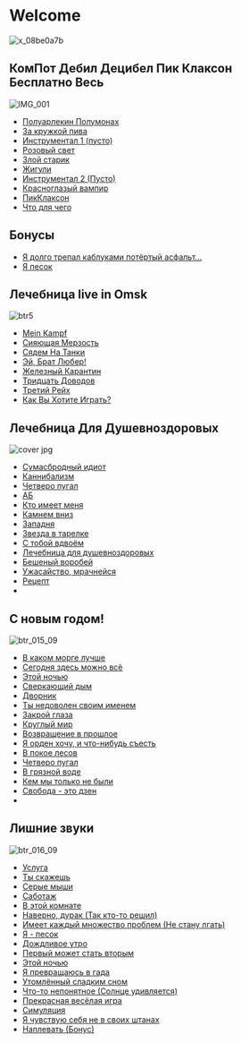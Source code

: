 # Welcome

![x_08be0a7b](https://github.com/KKOOXXOOLL/AkkordyPikKlaxonGam/assets/133001225/c856e04b-11f5-46e1-8e05-d2ab6879bec5)


## КомПот Дебил Децибел Пик Клаксон Бесплатно Весь
![IMG_001](https://github.com/KKOOXXOOLL/AkkordyPikKlaxonGam/assets/133001225/78518e65-94f1-44aa-8080-455fd4d36399)

- [Полуарлекин Полумонах](songs/poluarlekin)
- [За кружкой пива](songs/zakruzhkoipiva)
- [Инструментал 1 (пусто)](songs/instrumental1kompot)
- [Розовый свет](songs/rozoviisvet)
- [Злой старик](songs/zloystarik)
- [Жигули](songs/zhiguli)
- [Инструментал 2 (Пусто)](songs/instrumental2kompot)
- [Красноглазый вампир](songs/krasniglaziivampir)
- [ПикКлаксон](songs/ppikklaxonn)
- [Что для чего](songs/chtodlyachego)
## Бонусы
- [Я долго трепал каблуками потёртый асфальт...](songs/yadolgotrepalkablukami)
- [Я песок](songs/yapesok)


## Лечебница live in Omsk
 ![btr5](https://github.com/KKOOXXOOLL/AkkordyPikKlaxonGam/assets/133001225/b493e0de-18af-469f-be11-4608c624dab8)
 
 - [Mein Kampf](songs/mienkampf)
 - [Сияющая Мерзость]()
 - [Сядем На Танки]()
 - [Эй, Брат Любер!]()
 - [Железный Карантин]()
 - [Тридцать Доводов](songs/30dovodov)
 - [Третий Рейх](songs/tretiireih)
 - [Как Вы Хотите Играть?]()
 

##  Лечебница Для Душевноздоровых
![cover jpg](https://github.com/KKOOXXOOLL/AkkordyPikKlaxonGam/assets/133001225/0952a55c-ae83-4404-97eb-8e281c287273)

- [Сумасбродный идиот](songs/sumosbrodniiidiot) 
- [Каннибализм](songs/kannibalizm)
- [Четверо пугал](songs/chetveropugal1)
- [АБ](songs/AB)
- [Кто имеет меня](songs/ktoimeetmenya)
- [Камнем вниз](songs/kamnemvniz)
- [Западня](songs/zapadnya)
- [Звезда в тарелке](songs/zvezdavtarelke)
- [С тобой вдвоём](songs/stoboivdvoyem)
- [Лечебница для душевноздоровых](songs/lechebnica)
- [Бешеный воробей](songs/besheniivorobei)
- [Ужасайство, мрачнейся](songs/uzhasaistvo)
- [Рецепт](songs/recept)
- 

## С новым годом!
![btr_015_09](https://github.com/KKOOXXOOLL/AkkordyPikKlaxonGam/assets/133001225/bd1fa384-3b80-41e2-8204-d9d86c332c16)

- [В каком морге лучше](songs/vkakommorge)
- [Сегодня здесь можно всё](songs/mozhnovsyo)
- [Этой ночью](songs/etoinochyu1)
- [Сверкающий дым](songs/sverkayushiidim)
- [Дворник](songs/dvornikp)
- [Ты недоволен своим именем](songs/tinedovolen1)
- [Закрой глаза](songs/zakroiglaza)
- [Круглый мир](songs/krugliimir)
- [Возвращение в прошлое](songs/vozvrashenievproshloe)
- [Я орден хочу, и что-нибудь съесть](songs/yaordenhochu)
- [В покое лесов](songs/vpokoelesov)
- [Четверо пугал](songs/chetveropugal2)
- [В грязной воде](songs/vgraznoivode)
- [Кем мы только не были](songs/kemmitolkonebili)
- [Свобода - это дзен](songs/svobodaetodzen1)
- 

## Лишние звуки
![btr_016_09](https://github.com/KKOOXXOOLL/AkkordyPikKlaxonGam/assets/133001225/afdf3ba5-d76e-4e43-9aec-f201ec5ce3d7)

- [Услуга](songs/usluga)
- [Ты скажешь](songs/tiskazhesh1)
- [Серые мыши](songs/seriemishi)
- [Саботаж](songs/sabotazh1)
- [В этой комнате](songs/vetoikomnate1)
- [Наверно, дурак (Так кто-то решил)](songs/navernodurak)
- [Имеет каждый множество проблем (Не стану лгать)](songs/imeetkazhdii)
- [Я - песок](songs/yapesok2)
- [Дождливое утро](songs/do)
- [Первый может стать вторым](songs/perviimozhet)
- [Этой ночью](songs/etoinochyu2)
- [Я превращаюсь в гада](songs/yaprevrashayus)
- [Утомлённый сладким сном](songs/utomlennii)
- [Что-то непонятное (Солнце удивляется)](songs/chtotoneponyatnoe) 
- [Прекрасная весёлая игра](songs/prekrasnayaveselayaigra)
- [Симуляция](songs/simulyacia)
- [Я чувствую себя не в своих штанах](songs/nevsvoihshtanah)
- [Наплевать (Бонус)](songs/naplevat)








